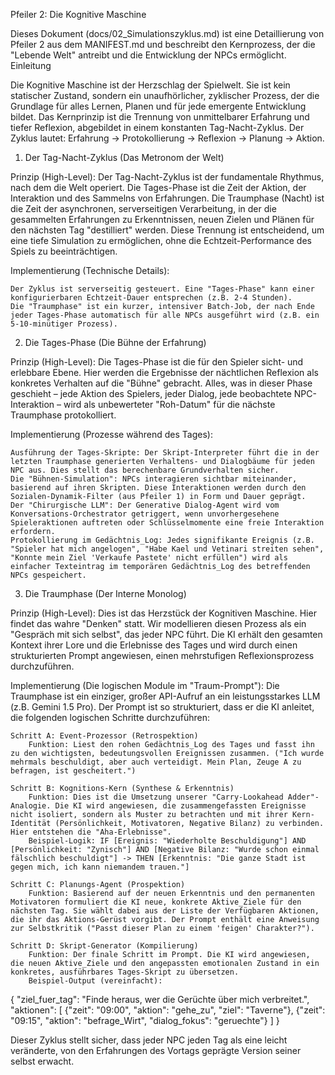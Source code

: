 Pfeiler 2: Die Kognitive Maschine

Dieses Dokument (docs/02_Simulationszyklus.md) ist eine Detaillierung von Pfeiler 2 aus dem MANIFEST.md und beschreibt den Kernprozess, der die "Lebende Welt" antreibt und die Entwicklung der NPCs ermöglicht.
Einleitung

Die Kognitive Maschine ist der Herzschlag der Spielwelt. Sie ist kein statischer Zustand, sondern ein unaufhörlicher, zyklischer Prozess, der die Grundlage für alles Lernen, Planen und für jede emergente Entwicklung bildet. Das Kernprinzip ist die Trennung von unmittelbarer Erfahrung und tiefer Reflexion, abgebildet in einem konstanten Tag-Nacht-Zyklus. Der Zyklus lautet: Erfahrung -> Protokollierung -> Reflexion -> Planung -> Aktion.
1. Der Tag-Nacht-Zyklus (Das Metronom der Welt)

Prinzip (High-Level):
Der Tag-Nacht-Zyklus ist der fundamentale Rhythmus, nach dem die Welt operiert. Die Tages-Phase ist die Zeit der Aktion, der Interaktion und des Sammelns von Erfahrungen. Die Traumphase (Nacht) ist die Zeit der asynchronen, serverseitigen Verarbeitung, in der die gesammelten Erfahrungen zu Erkenntnissen, neuen Zielen und Plänen für den nächsten Tag "destilliert" werden. Diese Trennung ist entscheidend, um eine tiefe Simulation zu ermöglichen, ohne die Echtzeit-Performance des Spiels zu beeinträchtigen.

Implementierung (Technische Details):

    Der Zyklus ist serverseitig gesteuert. Eine "Tages-Phase" kann einer konfigurierbaren Echtzeit-Dauer entsprechen (z.B. 2-4 Stunden).
    Die "Traumphase" ist ein kurzer, intensiver Batch-Job, der nach Ende jeder Tages-Phase automatisch für alle NPCs ausgeführt wird (z.B. ein 5-10-minütiger Prozess).

2. Die Tages-Phase (Die Bühne der Erfahrung)

Prinzip (High-Level):
Die Tages-Phase ist die für den Spieler sicht- und erlebbare Ebene. Hier werden die Ergebnisse der nächtlichen Reflexion als konkretes Verhalten auf die "Bühne" gebracht. Alles, was in dieser Phase geschieht – jede Aktion des Spielers, jeder Dialog, jede beobachtete NPC-Interaktion – wird als unbewerteter "Roh-Datum" für die nächste Traumphase protokolliert.

Implementierung (Prozesse während des Tages):

    Ausführung der Tages-Skripte: Der Skript-Interpreter führt die in der letzten Traumphase generierten Verhaltens- und Dialogbäume für jeden NPC aus. Dies stellt das berechenbare Grundverhalten sicher.
    Die "Bühnen-Simulation": NPCs interagieren sichtbar miteinander, basierend auf ihren Skripten. Diese Interaktionen werden durch den Sozialen-Dynamik-Filter (aus Pfeiler 1) in Form und Dauer geprägt.
    Der "Chirurgische LLM": Der Generative Dialog-Agent wird vom Konversations-Orchestrator getriggert, wenn unvorhergesehene Spieleraktionen auftreten oder Schlüsselmomente eine freie Interaktion erfordern.
    Protokollierung im Gedächtnis_Log: Jedes signifikante Ereignis (z.B. "Spieler hat mich angelogen", "Habe Kael und Vetinari streiten sehen", "Konnte mein Ziel 'Verkaufe Pastete' nicht erfüllen") wird als einfacher Texteintrag im temporären Gedächtnis_Log des betreffenden NPCs gespeichert.

3. Die Traumphase (Der Interne Monolog)

Prinzip (High-Level):
Dies ist das Herzstück der Kognitiven Maschine. Hier findet das wahre "Denken" statt. Wir modellieren diesen Prozess als ein "Gespräch mit sich selbst", das jeder NPC führt. Die KI erhält den gesamten Kontext ihrer Lore und die Erlebnisse des Tages und wird durch einen strukturierten Prompt angewiesen, einen mehrstufigen Reflexionsprozess durchzuführen.

Implementierung (Die logischen Module im "Traum-Prompt"):
Die Traumphase ist ein einziger, großer API-Aufruf an ein leistungsstarkes LLM (z.B. Gemini 1.5 Pro). Der Prompt ist so strukturiert, dass er die KI anleitet, die folgenden logischen Schritte durchzuführen:

    Schritt A: Event-Prozessor (Retrospektion)
        Funktion: Liest den rohen Gedächtnis_Log des Tages und fasst ihn zu den wichtigsten, bedeutungsvollen Ereignissen zusammen. ("Ich wurde mehrmals beschuldigt, aber auch verteidigt. Mein Plan, Zeuge A zu befragen, ist gescheitert.")

    Schritt B: Kognitions-Kern (Synthese & Erkenntnis)
        Funktion: Dies ist die Umsetzung unserer "Carry-Lookahead Adder"-Analogie. Die KI wird angewiesen, die zusammengefassten Ereignisse nicht isoliert, sondern als Muster zu betrachten und mit ihrer Kern-Identität (Persönlichkeit, Motivatoren, Negative Bilanz) zu verbinden. Hier entstehen die "Aha-Erlebnisse".
        Beispiel-Logik: IF [Ereignis: "Wiederholte Beschuldigung"] AND [Persönlichkeit: "Zynisch"] AND [Negative Bilanz: "Wurde schon einmal fälschlich beschuldigt"] -> THEN [Erkenntnis: "Die ganze Stadt ist gegen mich, ich kann niemandem trauen."]

    Schritt C: Planungs-Agent (Prospektion)
        Funktion: Basierend auf der neuen Erkenntnis und den permanenten Motivatoren formuliert die KI neue, konkrete Aktive_Ziele für den nächsten Tag. Sie wählt dabei aus der Liste der Verfügbaren Aktionen, die ihr das Aktions-Gerüst vorgibt. Der Prompt enthält eine Anweisung zur Selbstkritik ("Passt dieser Plan zu einem 'feigen' Charakter?").

    Schritt D: Skript-Generator (Kompilierung)
        Funktion: Der finale Schritt im Prompt. Die KI wird angewiesen, die neuen Aktive_Ziele und den angepassten emotionalen Zustand in ein konkretes, ausführbares Tages-Skript zu übersetzen.
        Beispiel-Output (vereinfacht):

{
  "ziel_fuer_tag": "Finde heraus, wer die Gerüchte über mich verbreitet.",
  "aktionen": [
    {"zeit": "09:00", "aktion": "gehe_zu", "ziel": "Taverne"},
    {"zeit": "09:15", "aktion": "befrage_Wirt", "dialog_fokus": "geruechte"}
  ]
}

Dieser Zyklus stellt sicher, dass jeder NPC jeden Tag als eine leicht veränderte, von den Erfahrungen des Vortags geprägte Version seiner selbst erwacht.

